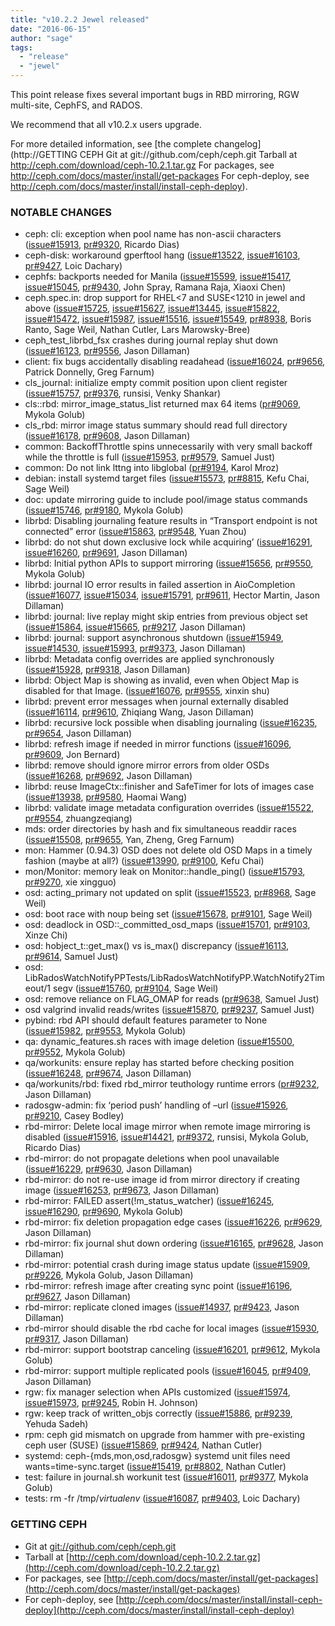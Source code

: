 ```yaml
---
title: "v10.2.2 Jewel released"
date: "2016-06-15"
author: "sage"
tags:
  - "release"
  - "jewel"
---
```


This point release fixes several important bugs in RBD mirroring, RGW multi-site, CephFS, and RADOS.

We recommend that all v10.2.x users upgrade.

For more detailed information, see [the complete changelog](http://GETTING CEPH  Git at git://github.com/ceph/ceph.git Tarball at http://ceph.com/download/ceph-10.2.1.tar.gz For packages, see http://ceph.com/docs/master/install/get-packages For ceph-deploy, see http://ceph.com/docs/master/install/install-ceph-deploy).

### NOTABLE CHANGES

- ceph: cli: exception when pool name has non-ascii characters ([issue#15913](http://tracker.ceph.com/issues/15913), [pr#9320](http://github.com/ceph/ceph/pull/9320), Ricardo Dias)
- ceph-disk: workaround gperftool hang ([issue#13522](http://tracker.ceph.com/issues/13522), [issue#16103](http://tracker.ceph.com/issues/16103), [pr#9427](http://github.com/ceph/ceph/pull/9427), Loic Dachary)
- cephfs: backports needed for Manila ([issue#15599](http://tracker.ceph.com/issues/15599), [issue#15417](http://tracker.ceph.com/issues/15417), [issue#15045](http://tracker.ceph.com/issues/15045), [pr#9430](http://github.com/ceph/ceph/pull/9430), John Spray, Ramana Raja, Xiaoxi Chen)
- ceph.spec.in: drop support for RHEL<7 and SUSE<1210 in jewel and above ([issue#15725](http://tracker.ceph.com/issues/15725), [issue#15627](http://tracker.ceph.com/issues/15627), [issue#13445](http://tracker.ceph.com/issues/13445), [issue#15822](http://tracker.ceph.com/issues/15822), [issue#15472](http://tracker.ceph.com/issues/15472), [issue#15987](http://tracker.ceph.com/issues/15987), [issue#15516](http://tracker.ceph.com/issues/15516), [issue#15549](http://tracker.ceph.com/issues/15549), [pr#8938](http://github.com/ceph/ceph/pull/8938), Boris Ranto, Sage Weil, Nathan Cutler, Lars Marowsky-Bree)
- ceph\_test\_librbd\_fsx crashes during journal replay shut down ([issue#16123](http://tracker.ceph.com/issues/16123), [pr#9556](http://github.com/ceph/ceph/pull/9556), Jason Dillaman)
- client: fix bugs accidentally disabling readahead ([issue#16024](http://tracker.ceph.com/issues/16024), [pr#9656](http://github.com/ceph/ceph/pull/9656), Patrick Donnelly, Greg Farnum)
- cls\_journal: initialize empty commit position upon client register ([issue#15757](http://tracker.ceph.com/issues/15757), [pr#9376](http://github.com/ceph/ceph/pull/9376), runsisi, Venky Shankar)
- cls::rbd: mirror\_image\_status\_list returned max 64 items ([pr#9069](http://github.com/ceph/ceph/pull/9069), Mykola Golub)
- cls\_rbd: mirror image status summary should read full directory ([issue#16178](http://tracker.ceph.com/issues/16178), [pr#9608](http://github.com/ceph/ceph/pull/9608), Jason Dillaman)
- common: BackoffThrottle spins unnecessarily with very small backoff while the throttle is full ([issue#15953](http://tracker.ceph.com/issues/15953), [pr#9579](http://github.com/ceph/ceph/pull/9579), Samuel Just)
- common: Do not link lttng into libglobal ([pr#9194](http://github.com/ceph/ceph/pull/9194), Karol Mroz)
- debian: install systemd target files ([issue#15573](http://tracker.ceph.com/issues/15573), [pr#8815](http://github.com/ceph/ceph/pull/8815), Kefu Chai, Sage Weil)
- doc: update mirroring guide to include pool/image status commands ([issue#15746](http://tracker.ceph.com/issues/15746), [pr#9180](http://github.com/ceph/ceph/pull/9180), Mykola Golub)
- librbd: Disabling journaling feature results in “Transport endpoint is not connected” error ([issue#15863](http://tracker.ceph.com/issues/15863), [pr#9548](http://github.com/ceph/ceph/pull/9548), Yuan Zhou)
- librbd: do not shut down exclusive lock while acquiring’ ([issue#16291](http://tracker.ceph.com/issues/16291), [issue#16260](http://tracker.ceph.com/issues/16260), [pr#9691](http://github.com/ceph/ceph/pull/9691), Jason Dillaman)
- librbd: Initial python APIs to support mirroring ([issue#15656](http://tracker.ceph.com/issues/15656), [pr#9550](http://github.com/ceph/ceph/pull/9550), Mykola Golub)
- librbd: journal IO error results in failed assertion in AioCompletion ([issue#16077](http://tracker.ceph.com/issues/16077), [issue#15034](http://tracker.ceph.com/issues/15034), [issue#15791](http://tracker.ceph.com/issues/15791), [pr#9611](http://github.com/ceph/ceph/pull/9611), Hector Martin, Jason Dillaman)
- librbd: journal: live replay might skip entries from previous object set ([issue#15864](http://tracker.ceph.com/issues/15864), [issue#15665](http://tracker.ceph.com/issues/15665), [pr#9217](http://github.com/ceph/ceph/pull/9217), Jason Dillaman)
- librbd: journal: support asynchronous shutdown ([issue#15949](http://tracker.ceph.com/issues/15949), [issue#14530](http://tracker.ceph.com/issues/14530), [issue#15993](http://tracker.ceph.com/issues/15993), [pr#9373](http://github.com/ceph/ceph/pull/9373), Jason Dillaman)
- librbd: Metadata config overrides are applied synchronously ([issue#15928](http://tracker.ceph.com/issues/15928), [pr#9318](http://github.com/ceph/ceph/pull/9318), Jason Dillaman)
- librbd: Object Map is showing as invalid, even when Object Map is disabled for that Image. ([issue#16076](http://tracker.ceph.com/issues/16076), [pr#9555](http://github.com/ceph/ceph/pull/9555), xinxin shu)
- librbd: prevent error messages when journal externally disabled ([issue#16114](http://tracker.ceph.com/issues/16114), [pr#9610](http://github.com/ceph/ceph/pull/9610), Zhiqiang Wang, Jason Dillaman)
- librbd: recursive lock possible when disabling journaling ([issue#16235](http://tracker.ceph.com/issues/16235), [pr#9654](http://github.com/ceph/ceph/pull/9654), Jason Dillaman)
- librbd: refresh image if needed in mirror functions ([issue#16096](http://tracker.ceph.com/issues/16096), [pr#9609](http://github.com/ceph/ceph/pull/9609), Jon Bernard)
- librbd: remove should ignore mirror errors from older OSDs ([issue#16268](http://tracker.ceph.com/issues/16268), [pr#9692](http://github.com/ceph/ceph/pull/9692), Jason Dillaman)
- librbd: reuse ImageCtx::finisher and SafeTimer for lots of images case ([issue#13938](http://tracker.ceph.com/issues/13938), [pr#9580](http://github.com/ceph/ceph/pull/9580), Haomai Wang)
- librbd: validate image metadata configuration overrides ([issue#15522](http://tracker.ceph.com/issues/15522), [pr#9554](http://github.com/ceph/ceph/pull/9554), zhuangzeqiang)
- mds: order directories by hash and fix simultaneous readdir races ([issue#15508](http://tracker.ceph.com/issues/15508), [pr#9655](http://github.com/ceph/ceph/pull/9655), Yan, Zheng, Greg Farnum)
- mon: Hammer (0.94.3) OSD does not delete old OSD Maps in a timely fashion (maybe at all?) ([issue#13990](http://tracker.ceph.com/issues/13990), [pr#9100](http://github.com/ceph/ceph/pull/9100), Kefu Chai)
- mon/Monitor: memory leak on Monitor::handle\_ping() ([issue#15793](http://tracker.ceph.com/issues/15793), [pr#9270](http://github.com/ceph/ceph/pull/9270), xie xingguo)
- osd: acting\_primary not updated on split ([issue#15523](http://tracker.ceph.com/issues/15523), [pr#8968](http://github.com/ceph/ceph/pull/8968), Sage Weil)
- osd: boot race with noup being set ([issue#15678](http://tracker.ceph.com/issues/15678), [pr#9101](http://github.com/ceph/ceph/pull/9101), Sage Weil)
- osd: deadlock in OSD::\_committed\_osd\_maps ([issue#15701](http://tracker.ceph.com/issues/15701), [pr#9103](http://github.com/ceph/ceph/pull/9103), Xinze Chi)
- osd: hobject\_t::get\_max() vs is\_max() discrepancy ([issue#16113](http://tracker.ceph.com/issues/16113), [pr#9614](http://github.com/ceph/ceph/pull/9614), Samuel Just)
- osd: LibRadosWatchNotifyPPTests/LibRadosWatchNotifyPP.WatchNotify2Timeout/1 segv ([issue#15760](http://tracker.ceph.com/issues/15760), [pr#9104](http://github.com/ceph/ceph/pull/9104), Sage Weil)
- osd: remove reliance on FLAG\_OMAP for reads ([pr#9638](http://github.com/ceph/ceph/pull/9638), Samuel Just)
- osd valgrind invalid reads/writes ([issue#15870](http://tracker.ceph.com/issues/15870), [pr#9237](http://github.com/ceph/ceph/pull/9237), Samuel Just)
- pybind: rbd API should default features parameter to None ([issue#15982](http://tracker.ceph.com/issues/15982), [pr#9553](http://github.com/ceph/ceph/pull/9553), Mykola Golub)
- qa: dynamic\_features.sh races with image deletion ([issue#15500](http://tracker.ceph.com/issues/15500), [pr#9552](http://github.com/ceph/ceph/pull/9552), Mykola Golub)
- qa/workunits: ensure replay has started before checking position ([issue#16248](http://tracker.ceph.com/issues/16248), [pr#9674](http://github.com/ceph/ceph/pull/9674), Jason Dillaman)
- qa/workunits/rbd: fixed rbd\_mirror teuthology runtime errors ([pr#9232](http://github.com/ceph/ceph/pull/9232), Jason Dillaman)
- radosgw-admin: fix ‘period push’ handling of –url ([issue#15926](http://tracker.ceph.com/issues/15926), [pr#9210](http://github.com/ceph/ceph/pull/9210), Casey Bodley)
- rbd-mirror: Delete local image mirror when remote image mirroring is disabled ([issue#15916](http://tracker.ceph.com/issues/15916), [issue#14421](http://tracker.ceph.com/issues/14421), [pr#9372](http://github.com/ceph/ceph/pull/9372), runsisi, Mykola Golub, Ricardo Dias)
- rbd-mirror: do not propagate deletions when pool unavailable ([issue#16229](http://tracker.ceph.com/issues/16229), [pr#9630](http://github.com/ceph/ceph/pull/9630), Jason Dillaman)
- rbd-mirror: do not re-use image id from mirror directory if creating image ([issue#16253](http://tracker.ceph.com/issues/16253), [pr#9673](http://github.com/ceph/ceph/pull/9673), Jason Dillaman)
- rbd-mirror: FAILED assert(!m\_status\_watcher) ([issue#16245](http://tracker.ceph.com/issues/16245), [issue#16290](http://tracker.ceph.com/issues/16290), [pr#9690](http://github.com/ceph/ceph/pull/9690), Mykola Golub)
- rbd-mirror: fix deletion propagation edge cases ([issue#16226](http://tracker.ceph.com/issues/16226), [pr#9629](http://github.com/ceph/ceph/pull/9629), Jason Dillaman)
- rbd-mirror: fix journal shut down ordering ([issue#16165](http://tracker.ceph.com/issues/16165), [pr#9628](http://github.com/ceph/ceph/pull/9628), Jason Dillaman)
- rbd-mirror: potential crash during image status update ([issue#15909](http://tracker.ceph.com/issues/15909), [pr#9226](http://github.com/ceph/ceph/pull/9226), Mykola Golub, Jason Dillaman)
- rbd-mirror: refresh image after creating sync point ([issue#16196](http://tracker.ceph.com/issues/16196), [pr#9627](http://github.com/ceph/ceph/pull/9627), Jason Dillaman)
- rbd-mirror: replicate cloned images ([issue#14937](http://tracker.ceph.com/issues/14937), [pr#9423](http://github.com/ceph/ceph/pull/9423), Jason Dillaman)
- rbd-mirror should disable the rbd cache for local images ([issue#15930](http://tracker.ceph.com/issues/15930), [pr#9317](http://github.com/ceph/ceph/pull/9317), Jason Dillaman)
- rbd-mirror: support bootstrap canceling ([issue#16201](http://tracker.ceph.com/issues/16201), [pr#9612](http://github.com/ceph/ceph/pull/9612), Mykola Golub)
- rbd-mirror: support multiple replicated pools ([issue#16045](http://tracker.ceph.com/issues/16045), [pr#9409](http://github.com/ceph/ceph/pull/9409), Jason Dillaman)
- rgw: fix manager selection when APIs customized ([issue#15974](http://tracker.ceph.com/issues/15974), [issue#15973](http://tracker.ceph.com/issues/15973), [pr#9245](http://github.com/ceph/ceph/pull/9245), Robin H. Johnson)
- rgw: keep track of written\_objs correctly ([issue#15886](http://tracker.ceph.com/issues/15886), [pr#9239](http://github.com/ceph/ceph/pull/9239), Yehuda Sadeh)
- rpm: ceph gid mismatch on upgrade from hammer with pre-existing ceph user (SUSE) ([issue#15869](http://tracker.ceph.com/issues/15869), [pr#9424](http://github.com/ceph/ceph/pull/9424), Nathan Cutler)
- systemd: ceph-{mds,mon,osd,radosgw} systemd unit files need wants=time-sync.target ([issue#15419](http://tracker.ceph.com/issues/15419), [pr#8802](http://github.com/ceph/ceph/pull/8802), Nathan Cutler)
- test: failure in journal.sh workunit test ([issue#16011](http://tracker.ceph.com/issues/16011), [pr#9377](http://github.com/ceph/ceph/pull/9377), Mykola Golub)
- tests: rm -fr /tmp/_virtualenv_ ([issue#16087](http://tracker.ceph.com/issues/16087), [pr#9403](http://github.com/ceph/ceph/pull/9403), Loic Dachary)

### GETTING CEPH

- Git at [git://github.com/ceph/ceph.git](http://github.com/ceph/ceph)
- Tarball at [http://ceph.com/download/ceph-10.2.2.tar.gz](http://ceph.com/download/ceph-10.2.2.tar.gz)
- For packages, see [http://ceph.com/docs/master/install/get-packages](http://ceph.com/docs/master/install/get-packages)
- For ceph-deploy, see [http://ceph.com/docs/master/install/install-ceph-deploy](http://ceph.com/docs/master/install/install-ceph-deploy)
